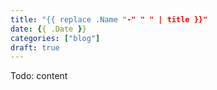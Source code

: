 ```yaml
---
title: "{{ replace .Name "-" " " | title }}"
date: {{ .Date }}
categories: ["blog"]
draft: true
---
```


Todo: content